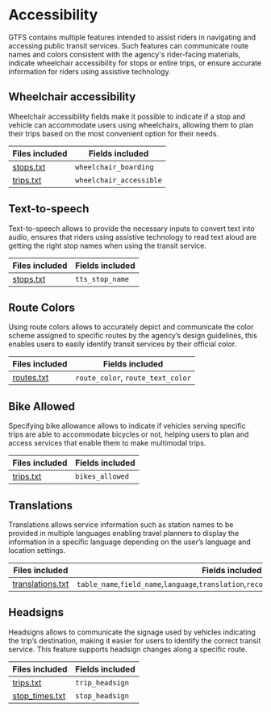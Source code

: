 # Accessibility
GTFS contains multiple features intended to assist riders in navigating and accessing public transit services. Such features can communicate route names and colors consistent with the agency's rider-facing materials, indicate wheelchair accessibility for stops or entire trips, or ensure accurate information for riders using assistive technology.

## Wheelchair accessibility

<div class="grid" markdown>

Wheelchair accessibility fields make it possible to indicate if a stop and vehicle can accommodate users using wheelchairs, allowing them to plan their trips based on the most convenient option for their needs.

| Files included                   | Fields included   |
|----------------------------------|-------------------|
|[stops.txt](/schedule/reference/#stopstxt)|`wheelchair_boarding` |
|[trips.txt](/schedule/reference/#tripstxt)|`wheelchair_accessible`|

</div>

## Text-to-speech

<div class="grid" markdown>

Text-to-speech allows to provide the necessary inputs to convert text into audio, ensures that riders using assistive technology to read text aloud are getting the right stop names when using the transit service.

| Files included                   | Fields included   |
|----------------------------------|-------------------|
|[stops.txt](/schedule/reference/#stopstxt)|`tts_stop_name` |

</div>

## Route Colors

<div class="grid" markdown>

Using route colors allows to accurately depict and communicate the color scheme assigned to specific routes by the agency’s design guidelines, this enables users to easily identify transit services by their official color.

| Files included                   | Fields included   |
|----------------------------------|-------------------|
|[routes.txt](/schedule/reference/#routestxt)|`route_color`, `route_text_color` |

</div>

## Bike Allowed

<div class="grid" markdown>

Specifying bike allowance allows to indicate if vehicles serving specific trips are able to accommodate bicycles or not, helping users to plan and access services that enable them to make multimodal trips.

| Files included                   | Fields included   |
|----------------------------------|-------------------|
|[trips.txt](/schedule/reference/#tripstxt)|`bikes_allowed` |

</div>

## Translations

<div class="grid" markdown>

Translations allows service information such as station names to be provided in multiple languages enabling travel planners to display the information in a specific language depending on the user’s language and location settings.

| Files included                   | Fields included   |
|----------------------------------|-------------------|
|[translations.txt](/schedule/reference/#translationstxt)|`table_name`,`field_name`,`language`,`translation`,`record_id`,`record_sub_id`,`field_value` |

</div>

## Headsigns

<div class="grid" markdown>

Headsigns allows to communicate the signage used by vehicles indicating the trip’s destination, making it easier for users to identify the correct transit service. This feature supports headsign changes along a specific route.

| Files included                   | Fields included   |
|----------------------------------|-------------------|
|[trips.txt](/schedule/reference/#tripstxt)|`trip_headsign` |
|[stop_times.txt](/schedule/reference/#stop_timestxt)|`stop_headsign`|

</div>
